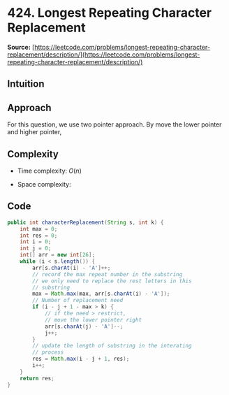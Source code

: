 # 424. Longest Repeating Character Replacement
**Source:** [https://leetcode.com/problems/longest-repeating-character-replacement/description/](https://leetcode.com/problems/longest-repeating-character-replacement/description/)
## Intuition


## Approach
For this question, we use two pointer approach. By move the lower pointer and higher pointer, 

## Complexity
- Time complexity: $O(n)$
<!-- Add your time complexity here, e.g. $$O(n)$$ -->

- Space complexity:
<!-- Add your space complexity here, e.g. $$O(n)$$ -->

## Code
``` java linenums="1"
public int characterReplacement(String s, int k) {
    int max = 0;
    int res = 0;
    int i = 0;
    int j = 0;
    int[] arr = new int[26];
    while (i < s.length()) {
        arr[s.charAt(i) - 'A']++;
        // record the max repeat number in the substring
        // we only need to replace the rest letters in this 
        // substring
        max = Math.max(max, arr[s.charAt(i) - 'A']);
        // Number of replacement need
        if (i - j + 1 - max > k) {
            // if the need > restrict,
            // move the lower pointer right
            arr[s.charAt(j) - 'A']--;
            j++;
        }
        // update the length of substring in the interating
        // process
        res = Math.max(i - j + 1, res);
        i++;
    }
    return res;
}
```

